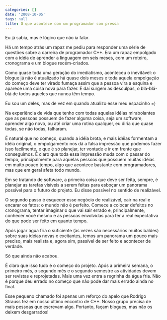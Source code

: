 ```yaml
---
categories: []
date: '2008-10-05'
tags: null
title: O que acontece com um programador com pressa
---
```


Eu já sabia, mas é lógico que não ia falar.

Há um tempo atrás um rapaz me pediu para responder uma série de questões sobre a carreira de programador C++. Era um rapaz empolgado com a idéia de aprender a linguagem em seis meses, com um roteiro, cronograma e um blogue recém-criados.

Como quase toda uma geração do imediatismo, aconteceu o inevitável: o blogue já não é atualizado há quase dois meses e toda aquela empolgação do começo deve ter virado fumaça assim que a pessoa vira a esquina e aparece uma coisa nova para fazer. E daí surgem as desculpas, o blá-blá-blá de todos aqueles que nunca têm tempo.

Eu sou um deles, mas de vez em quando atualizo esse meu espacinho =)

Na experiência de vida que tenho com todas aquelas idéias mirabolantes que as pessoas possuem de fazer alguma coisa, seja um software, aprender algo novo, ou até criar uma rotina qualquer, eu diria que quase todas, se não todas, falharam.

É natural que no começo, quando a idéia brota, e mais idéias formentam a idéia original, o empolgamento nos dá a falsa impressão que podemos fazer isso facilmente, e que é só planejar, ter vontade e ir em frente que conseguimos. É claro que toda essa impressão muda com o passar do tempo, principalmente para aquelas pessoas que possuem muitas idéias em muito pouco tempo, algo que acontece bastante com programadores, mas que em geral afeta todo mundo.

Em se tratando de software, a primeira coisa que deve ser feita, sempre, é planejar as tarefas visíveis a serem feitas para esboçar um panorama possível para o futuro do projeto. Eu disse possível no sentido de realizável.

O segundo passo é esquecer esse negócio de realizável, cair na real e encarar os fatos: o mundo não é perfeito. Comece a colocar defeitos no cronograma, tentar imaginar o que vai sair errado e, principalmente, conhecer você mesmo e as pessoas envolvidas para ter a real expectativa do que pode ser feito em quanto tempo.

Após jogar água fria o suficiente (às vezes são necessários muitos baldes) sobre suas idéias novas e excitantes, temos um panorama um pouco mais preciso, mais realista e, agora sim, passível de ser feito e acontecer de verdade.

Só que ainda não acabou.

É claro que isso tudo é o começo do projeto. Após a primeira semana, o primeiro mês, o segundo mês e o segundo semestre as atividades devem ser revistas e reprojetadas. Mais uma vez entra a regrinha da água fria. Não é porque deu errado no começo que não pode dar mais errado ainda no final.

Esse pequeno chamado foi apenas um reforço do apelo que Rodrigo Strauss fez em nosso último encontro de C++. Nosso grupo precisa de mais pessoas que escrevam algo. Portanto, façam blogues, mas não os deixem desgarrados!